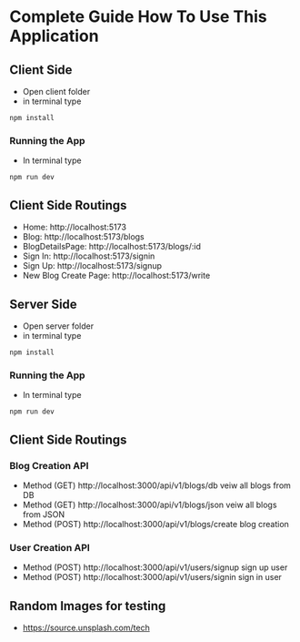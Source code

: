 # Complete Guide How To Use This Application

## Client Side

- Open client folder
- in terminal type

```
npm install
```

### Running the App

- In terminal type

```
npm run dev
```

## Client Side Routings

- Home: http://localhost:5173
- Blog: http://localhost:5173/blogs
- BlogDetailsPage: http://localhost:5173/blogs/:id
- Sign In: http://localhost:5173/signin
- Sign Up: http://localhost:5173/signup
- New Blog Create Page: http://localhost:5173/write

## Server Side

- Open server folder
- in terminal type

```
npm install
```

### Running the App

- In terminal type

```
npm run dev
```

## Client Side Routings

### Blog Creation API

- Method (GET) http://localhost:3000/api/v1/blogs/db veiw all blogs from DB
- Method (GET) http://localhost:3000/api/v1/blogs/json veiw all blogs from JSON
- Method (POST) http://localhost:3000/api/v1/blogs/create blog creation

### User Creation API

- Method (POST) http://localhost:3000/api/v1/users/signup sign up user
- Method (POST) http://localhost:3000/api/v1/users/signin sign in user


## Random Images for testing
- https://source.unsplash.com/tech